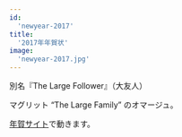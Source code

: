 ```yaml
---
id:
  'newyear-2017'
title:
  '2017年年賀状'
image:
  'newyear-2017.jpg'
---
```


別名『The Large Follower』（大友人）

マグリット “The Large Family” のオマージュ。

[年賀サイト](https://butchi.github.io/nenga/2017/)で動きます。
